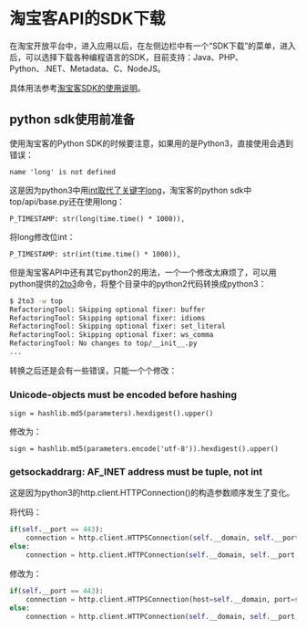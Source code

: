 # 淘宝客API的SDK下载

在淘宝开放平台中，进入应用以后，在左侧边栏中有一个“SDK下载”的菜单，进入后，可以选择下载各种编程语言的SDK，目前支持：Java、PHP、Python、.NET、Metadata、C、NodeJS。

具体用法参考[淘宝客SDK的使用说明][1]。

## python sdk使用前准备

使用淘宝客的Python SDK的时候要注意，如果用的是Python3，直接使用会遇到错误：

```
name 'long' is not defined
```

这是因为python3中用[int取代了关键字long](https://stackoverflow.com/questions/14904814/nameerror-global-name-long-is-not-defined)，淘宝客的python sdk中top/api/base.py还在使用long：

```
P_TIMESTAMP: str(long(time.time() * 1000)),
```

将long修改位int：

```
P_TIMESTAMP: str(int(time.time() * 1000)),
```

但是淘宝客API中还有其它python2的用法，一个一个修改太麻烦了，可以用python提供的[2to3](https://docs.python.org/2/library/2to3.html)命令，将整个目录中的python2代码转换成python3：

```sh
$ 2to3 -w top
RefactoringTool: Skipping optional fixer: buffer
RefactoringTool: Skipping optional fixer: idioms
RefactoringTool: Skipping optional fixer: set_literal
RefactoringTool: Skipping optional fixer: ws_comma
RefactoringTool: No changes to top/__init__.py
...
```

转换之后还是会有一些错误，只能一个个修改：

### Unicode-objects must be encoded before hashing

```
sign = hashlib.md5(parameters).hexdigest().upper()
```

修改为：

```
sign = hashlib.md5(parameters.encode('utf-8')).hexdigest().upper()
```

### getsockaddrarg: AF_INET address must be tuple, not int

这是因为python3的http.client.HTTPConnection()的构造参数顺序发生了变化。

将代码：

```python
if(self.__port == 443):
	connection = http.client.HTTPSConnection(self.__domain, self.__port, None, None, False, timeout)
else:
	connection = http.client.HTTPConnection(self.__domain, self.__port, False, timeout)

```

修改为：

```python
if(self.__port == 443):
    connection = http.client.HTTPSConnection(host=self.__domain, port=self.__port, timeout=timeout)
else:
    connection = http.client.HTTPConnection(self.__domain, self.__port, timeout=timeout)
```

[1]: https://open.taobao.com/doc.htm?docId=101618&docType=1 "淘宝客SDK的使用说明"
